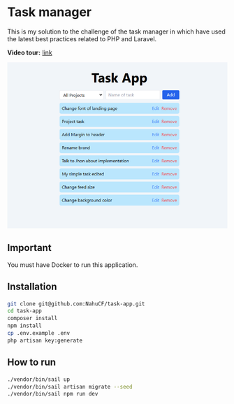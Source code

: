 # Task manager

This is my solution to the challenge of the task manager in which have used the latest best practices related to PHP and Laravel.

**Video tour:** [link](https://jam.dev/c/d1037b6d-5651-4a61-bbd4-67c34c354acc)

![img app](./public/app/app.png)

## Important

You must have Docker to run this application.

## **Installation**

```bash
git clone git@github.com:NahuCF/task-app.git
cd task-app
composer install
npm install
cp .env.example .env
php artisan key:generate
```

## How to run

```bash
./vendor/bin/sail up
./vendor/bin/sail artisan migrate --seed
./vendor/bin/sail npm run dev
```
